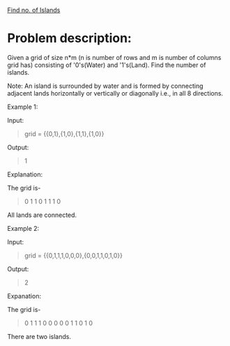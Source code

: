 [Find no. of Islands](https://practice.geeksforgeeks.org/problems/find-the-number-of-islands/1/?track=DSASP-Graph&batchId=154)

# Problem description:

Given a grid of size n*m (n is number of rows and m is number of columns grid has) consisting of '0's(Water) and '1's(Land). Find the number of islands.

Note: An island is surrounded by water and is formed by connecting adjacent lands horizontally or vertically or diagonally i.e., in all 8 directions.

Example 1:

Input:

> grid = {{0,1},{1,0},{1,1},{1,0}}

Output:

> 1

Explanation:

The grid is-

> 0 1
> 1 0
> 1 1
> 1 0

All lands are connected.

Example 2:

Input:

> grid = {{0,1,1,1,0,0,0},{0,0,1,1,0,1,0}}

Output:

> 2

Expanation:

The grid is-
> 0 1 1 1 0 0 0
> 0 0 1 1 0 1 0 

There are two islands.

